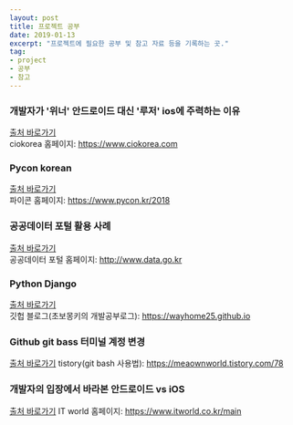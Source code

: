 ```yaml
---
layout: post
title: 프로젝트 공부 
date: 2019-01-13
excerpt: "프로젝트에 필요한 공부 및 참고 자료 등을 기록하는 곳."
tag: 
- project
- 공부
- 참고
---
```


### 개발자가 '위너' 안드로이드 대신 '루저' ios에 주력하는 이유 
[출처 바로가기](https://www.ciokorea.com/news/37433)<br>
ciokorea 홈페이지: <https://www.ciokorea.com>

### Pycon korean  
[출처 바로가기](https://www.pycon.kr/2018/program/list)<br>
파이콘 홈페이지: <https://www.pycon.kr/2018>

### 공공데이터 포털 활용 사례
[출처 바로가기](https://www.data.go.kr/useCase/exam/index.do)<br>
공공데이터 포털 홈페이지: <http://www.data.go.kr>

### Python Django
[출처 바로가기](https://tutorial.djangogirls.org/ko/django)<br>
깃헙 블로그(초보몽키의 개발공부로그): <https://wayhome25.github.io>

### Github git bass 터미널 계정 변경
[출처 바로가기](https://meaownworld.tistory.com/78)
tistory(git bash 사용법): <https://meaownworld.tistory.com/78>

### 개발자의 입장에서 바라본 안드로이드 vs iOS
[출처 바로가기](https://www.itworld.co.kr/print/70216)
IT world 홈페이지: <https://www.itworld.co.kr/main>

